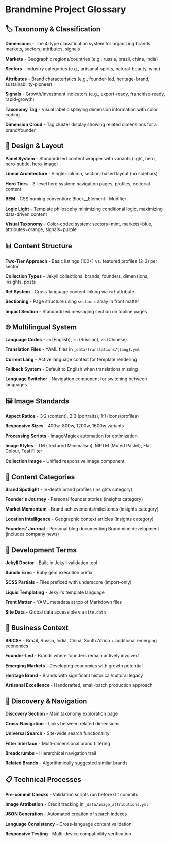 # Brandmine Project Glossary

## 🏷️ Taxonomy & Classification

**Dimensions** - The 4-type classification system for organizing brands: markets, sectors, attributes, signals

**Markets** - Geographic regions/countries (e.g., russia, brazil, china, india)

**Sectors** - Industry categories (e.g., artisanal-spirits, natural-beauty, wine)

**Attributes** - Brand characteristics (e.g., founder-led, heritage-brand, sustainability-pioneer)

**Signals** - Growth/investment indicators (e.g., export-ready, franchise-ready, rapid-growth)

**Taxonomy Tag** - Visual label displaying dimension information with color coding

**Dimension Cloud** - Tag cluster display showing related dimensions for a brand/founder

## 🎨 Design & Layout

**Panel System** - Standardized content wrapper with variants (light, hero, hero-subtle, hero-image)

**Linear Architecture** - Single-column, section-based layout (no sidebars)

**Hero Tiers** - 3-level hero system: navigation pages, profiles, editorial content

**BEM** - CSS naming convention: Block__Element--Modifier

**Logic Light** - Template philosophy minimizing conditional logic, maximizing data-driven content

**Visual Taxonomy** - Color-coded system: sectors=mint, markets=blue, attributes=orange, signals=purple

## 📊 Content Structure

**Two-Tier Approach** - Basic listings (100+) vs. featured profiles (2-3) per sector

**Collection Types** - Jekyll collections: brands, founders, dimensions, insights, posts

**Ref System** - Cross-language content linking via `ref` attribute

**Sectioning** - Page structure using `sections` array in front matter

**Impact Section** - Standardized messaging section on topline pages

## 🌐 Multilingual System

**Language Codes** - `en` (English), `ru` (Russian), `zh` (Chinese)

**Translation Files** - YAML files in `_data/translations/{lang}.yml`

**Current Lang** - Active language context for template rendering

**Fallback System** - Default to English when translations missing

**Language Switcher** - Navigation component for switching between languages

## 🖼️ Image Standards

**Aspect Ratios** - 3:2 (content), 2:3 (portraits), 1:1 (icons/profiles)

**Responsive Sizes** - 400w, 800w, 1200w, 1600w variants

**Processing Scripts** - ImageMagick automation for optimization

**Image Styles** - TM (Textured Minimalism), MPTM (Muted Pastel), Flat Colour, Teal Filter

**Collection Image** - Unified responsive image component

## 📝 Content Categories

**Brand Spotlight** - In-depth brand profiles (insights category)

**Founder's Journey** - Personal founder stories (insights category)

**Market Momentum** - Brand achievements/milestones (insights category)

**Location Intelligence** - Geographic context articles (insights category)

**Founders' Journal** - Personal blog documenting Brandmine development (includes company news)

## 🔧 Development Terms

**Jekyll Doctor** - Built-in Jekyll validation tool

**Bundle Exec** - Ruby gem execution prefix

**SCSS Partials** - Files prefixed with underscore (import-only)

**Liquid Templating** - Jekyll's template language

**Front Matter** - YAML metadata at top of Markdown files

**Site Data** - Global data accessible via `site.data`

## 🏢 Business Context

**BRICS+** - Brazil, Russia, India, China, South Africa + additional emerging economies

**Founder-Led** - Brands where founders remain actively involved

**Emerging Markets** - Developing economies with growth potential

**Heritage Brand** - Brands with significant historical/cultural legacy

**Artisanal Excellence** - Handcrafted, small-batch production approach

## 🎯 Discovery & Navigation

**Discovery Section** - Main taxonomy exploration page

**Cross-Navigation** - Links between related dimensions

**Universal Search** - Site-wide search functionality

**Filter Interface** - Multi-dimensional brand filtering

**Breadcrumbs** - Hierarchical navigation trail

**Related Brands** - Algorithmically suggested similar brands

## 📋 Technical Processes

**Pre-commit Checks** - Validation scripts run before Git commits

**Image Attribution** - Credit tracking in `_data/image_attributions.yml`

**JSON Generation** - Automated creation of search indexes

**Language Consistency** - Cross-language content validation

**Responsive Testing** - Multi-device compatibility verification